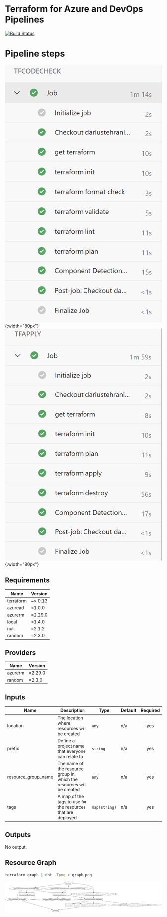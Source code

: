 # Terraform  for Azure and DevOps Pipelines
[![Build Status](https://dev.azure.com/datehran/tf-template/_apis/build/status/dariustehrani.tf-template?branchName=master)](https://dev.azure.com/datehran/tf-template/_build/latest?definitionId=27&branchName=master)

# Pipeline steps
![terraform code check](docs/tfcodecheck.png){:width="80px"} ![terraform code check](docs/tfapply.png){:width="80px"}


## Requirements

| Name | Version |
|------|---------|
| terraform | ~> 0.13 |
| azuread | =1.0.0 |
| azurerm | =2.29.0 |
| local | =1.4.0 |
| null | =2.1.2 |
| random | =2.3.0 |

## Providers

| Name | Version |
|------|---------|
| azurerm | =2.29.0 |
| random | =2.3.0 |

## Inputs

| Name | Description | Type | Default | Required |
|------|-------------|------|---------|:--------:|
| location | The location where resources will be created | `any` | n/a | yes |
| prefix | Define a project name that everyone can relate to | `string` | n/a | yes |
| resource\_group\_name | The name of the resource group in which the resources will be created | `any` | n/a | yes |
| tags | A map of the tags to use for the resources that are deployed | `map(string)` | n/a | yes |

## Outputs

No output.

## Resource Graph
```bash
terraform graph | dot -Tpng > graph.png
```

![resource graph](docs/graph.png)
